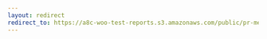 ```yaml
---
layout: redirect
redirect_to: https://a8c-woo-test-reports.s3.amazonaws.com/public/pr-merge/45394/e2e/index.html
---
```

